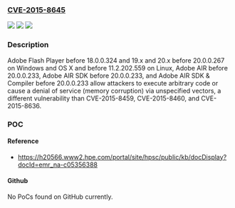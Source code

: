 ### [CVE-2015-8645](https://cve.mitre.org/cgi-bin/cvename.cgi?name=CVE-2015-8645)
![](https://img.shields.io/static/v1?label=Product&message=n%2Fa&color=blue)
![](https://img.shields.io/static/v1?label=Version&message=n%2Fa&color=blue)
![](https://img.shields.io/static/v1?label=Vulnerability&message=n%2Fa&color=brighgreen)

### Description

Adobe Flash Player before 18.0.0.324 and 19.x and 20.x before 20.0.0.267 on Windows and OS X and before 11.2.202.559 on Linux, Adobe AIR before 20.0.0.233, Adobe AIR SDK before 20.0.0.233, and Adobe AIR SDK & Compiler before 20.0.0.233 allow attackers to execute arbitrary code or cause a denial of service (memory corruption) via unspecified vectors, a different vulnerability than CVE-2015-8459, CVE-2015-8460, and CVE-2015-8636.

### POC

#### Reference
- https://h20566.www2.hpe.com/portal/site/hpsc/public/kb/docDisplay?docId=emr_na-c05356388

#### Github
No PoCs found on GitHub currently.

